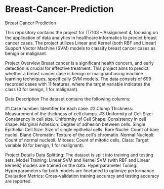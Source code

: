 # Breast-Cancer-Prediction
Breast Cancer Prediction

This repository contains the project for IT7103 – Assignment 4, focusing on the application of data analytics in healthcare informatics to predict breast cancer cases. The project utilizes Linear and Kernel (both RBF and Linear) Support Vector Machine (SVM) models to classify breast cancer cases as benign or malignant.

Project Overview
Breast cancer is a significant health concern, and early detection is crucial for effective treatment. This project aims to predict whether a breast cancer case is benign or malignant using machine learning techniques, specifically SVM models. The data consists of 699 recorded cases with 11 features, where the target variable indicates the class (0 for benign, 1 for malignant).

Data Description
The dataset contains the following columns:

#1.Case number: Identifier for each case.
#2.Clump Thickness: Measurement of the thickness of cell clumps.
#3.Uniformity of Cell Size: Consistency in cell size.
Uniformity of Cell Shape: Consistency in cell shape.
Marginal Adhesion: Degree of adhesion between cells.
Single Epithelial Cell Size: Size of single epithelial cells.
Bare Nuclei: Count of bare nuclei.
Bland Chromatin: Texture of the cell's chromatin.
Normal Nucleoli: Count of normal nucleoli.
Mitoses: Count of mitotic cells.
Class: Target variable (0 for benign, 1 for malignant).


Project Details
Data Splitting: The dataset is split into training and testing sets.
Model Training: Linear SVM and Kernel SVM (with RBF and Linear kernels) models are trained on the data.
Hyperparameter Tuning: Hyperparameters for both models are finetuned to optimize performance.
Evaluation Metrics: Cross-validation training accuracy and testing accuracy are reported.

